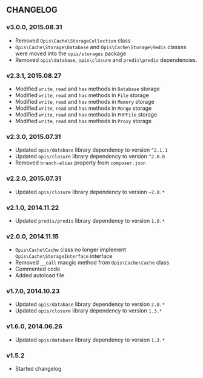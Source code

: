 CHANGELOG
-----------
### v3.0.0, 2015.08.31

* Removed `Opis\Cache\StorageCollection` class
* `Opis\Cache\Storage\Database` and `Opis\Cache\Storage\Redis` classes were moved into the
`opis/storages` package
* Removed `opis\database`, `opis\closure` and `predis\predis` dependencies.

### v2.3.1, 2015.08.27

* Modified `write`, `read` and `has` methods in `Database` storage
* Modified `write`, `read` and `has` methods in `File` storage
* Modified `write`, `read` and `has` methods in `Memory` storage
* Modified `write`, `read` and `has` methods in `Mongo` storage
* Modified `write`, `read` and `has` methods in `PHPFile` storage
* Modified `write`, `read` and `has` methods in `Proxy` storage

### v2.3.0, 2015.07.31

* Updated `opis/database` library dependency to version `^2.1.1`
* Updated `opis/closure` library dependency to version `^2.0.0`
* Removed `branch-alias` property from `composer.json`

### v2.2.0, 2015.07.31

* Updated `opis/closure` library dependency to version `~2.0.*`

### v2.1.0, 2014.11.22

* Updated `predis/predis` library dependency to version `1.0.*`

### v2.0.0, 2014.11.15

* `Opis\Cache\Cache` class no longer implement `Opis\Cache\StorageInterface` interface
* Removed `__call` macgic method from `Opis\Cache\Cache` class
* Commented code
* Added autoload file

### v1.7.0, 2014.10.23

* Updated `opis/database` library dependency to version `2.0.*`
* Updated `opis/closure` library dependency to version `1.3.*`

### v1.6.0, 2014.06.26

* Updated `opis/database` library dependency to version `1.3.*`

### v1.5.2

* Started changelog
